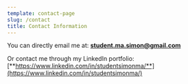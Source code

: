 ```yaml
---
template: contact-page
slug: /contact
title: Contact Information
---
```

You can directly email me at: <a href = "mailto: student.ma.simon@gmail.com">**student.ma.simon@gmail.com**</a>

Or contact me through my LinkedIn portfolio: [**https://www.linkedin.com/in/studentsimonma/**](https://www.linkedin.com/in/studentsimonma/)

